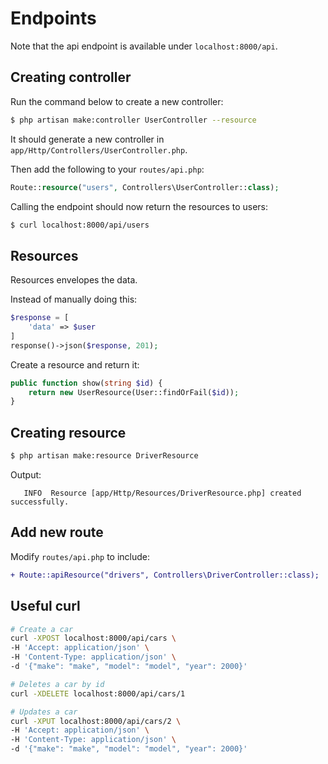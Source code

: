 # Endpoints

Note that the api endpoint is available under `localhost:8000/api`.


## Creating controller

Run the command below to create a new controller:

```bash
$ php artisan make:controller UserController --resource
```

It should generate a new controller in `app/Http/Controllers/UserController.php`.


Then add the following to your `routes/api.php`:

```php
Route::resource("users", Controllers\UserController::class);
```


Calling the endpoint should now return the resources to users:

```bash
$ curl localhost:8000/api/users
```


## Resources

Resources envelopes the data.

Instead of manually doing this:

```php
$response = [
    'data' => $user
]
response()->json($response, 201);
```

Create a resource and return it:

```php
public function show(string $id) {
    return new UserResource(User::findOrFail($id));
}
```

## Creating resource

```bash
$ php artisan make:resource DriverResource
```

Output:
```
   INFO  Resource [app/Http/Resources/DriverResource.php] created successfully.
```

## Add new route

Modify `routes/api.php` to include:
```diff
+ Route::apiResource("drivers", Controllers\DriverController::class);

```


## Useful curl
```bash
# Create a car
curl -XPOST localhost:8000/api/cars \
-H 'Accept: application/json' \
-H 'Content-Type: application/json' \
-d '{"make": "make", "model": "model", "year": 2000}'

# Deletes a car by id
curl -XDELETE localhost:8000/api/cars/1

# Updates a car
curl -XPUT localhost:8000/api/cars/2 \
-H 'Accept: application/json' \
-H 'Content-Type: application/json' \
-d '{"make": "make", "model": "model", "year": 2000}'
```
